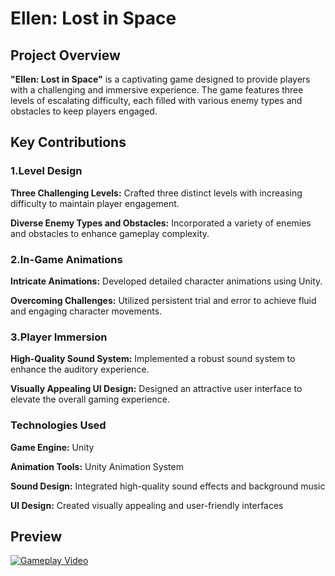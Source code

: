 # Ellen: Lost in Space

## Project Overview

**"Ellen: Lost in Space"** is a captivating game designed to provide players with a challenging and immersive experience. The game features three levels of escalating difficulty, each filled with various enemy types and obstacles to keep players engaged.

## Key Contributions

### 1.Level Design

**Three Challenging Levels:** Crafted three distinct levels with increasing difficulty to maintain player engagement.

**Diverse Enemy Types and Obstacles:** Incorporated a variety of enemies and obstacles to enhance gameplay complexity.

### 2.In-Game Animations

**Intricate Animations:** Developed detailed character animations using Unity.

**Overcoming Challenges:** Utilized persistent trial and error to achieve fluid and engaging character movements.

### 3.Player Immersion

**High-Quality Sound System:** Implemented a robust sound system to enhance the auditory experience.

**Visually Appealing UI Design:** Designed an attractive user interface to elevate the overall gaming experience.

### Technologies Used

**Game Engine:** Unity

**Animation Tools:** Unity Animation System

**Sound Design:** Integrated high-quality sound effects and background music

**UI Design:** Created visually appealing and user-friendly interfaces

## Preview


[![Gameplay Video](https://img.youtube.com/vi/9KtYS3CM_Q/0.jpg)](https://www.youtube.com/watch?v=9KtYS3CM_Q)


